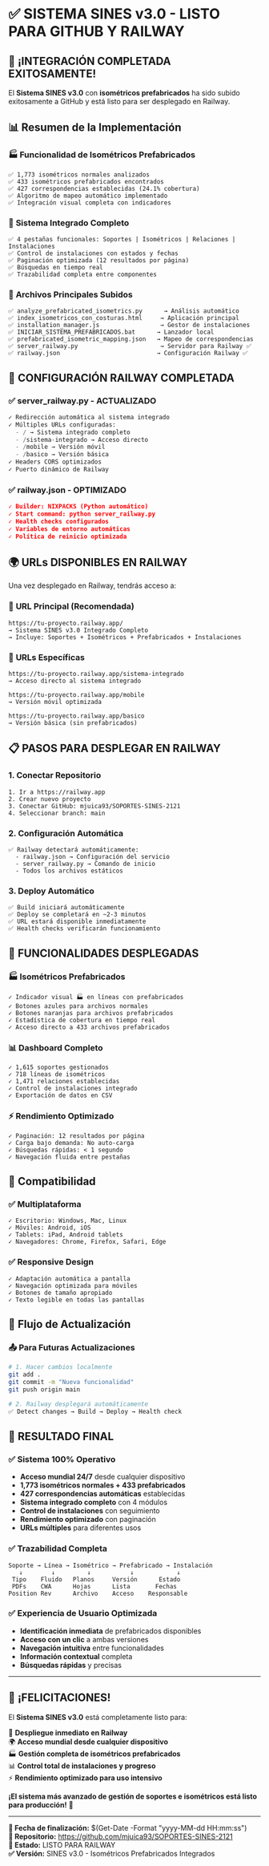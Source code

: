 # ✅ SISTEMA SINES v3.0 - LISTO PARA GITHUB Y RAILWAY

## 🎉 ¡INTEGRACIÓN COMPLETADA EXITOSAMENTE!

El **Sistema SINES v3.0** con **isométricos prefabricados** ha sido subido exitosamente a GitHub y está listo para ser desplegado en Railway.

## 📊 Resumen de la Implementación

### 🏭 **Funcionalidad de Isométricos Prefabricados**
```
✅ 1,773 isométricos normales analizados
✅ 433 isométricos prefabricados encontrados  
✅ 427 correspondencias establecidas (24.1% cobertura)
✅ Algoritmo de mapeo automático implementado
✅ Integración visual completa con indicadores
```

### 🔧 **Sistema Integrado Completo**
```
✅ 4 pestañas funcionales: Soportes | Isométricos | Relaciones | Instalaciones
✅ Control de instalaciones con estados y fechas
✅ Paginación optimizada (12 resultados por página)
✅ Búsquedas en tiempo real
✅ Trazabilidad completa entre componentes
```

### 📁 **Archivos Principales Subidos**
```
✅ analyze_prefabricated_isometrics.py      → Análisis automático
✅ index_isometricos_con_costuras.html     → Aplicación principal  
✅ installation_manager.js                 → Gestor de instalaciones
✅ INICIAR_SISTEMA_PREFABRICADOS.bat      → Lanzador local
✅ prefabricated_isometric_mapping.json   → Mapeo de correspondencias
✅ server_railway.py                       → Servidor para Railway ✅
✅ railway.json                           → Configuración Railway ✅
```

## 🚀 **CONFIGURACIÓN RAILWAY COMPLETADA**

### ✅ **server_railway.py** - ACTUALIZADO
```python
✓ Redirección automática al sistema integrado
✓ Múltiples URLs configuradas:
  - / → Sistema integrado completo
  - /sistema-integrado → Acceso directo
  - /mobile → Versión móvil
  - /basico → Versión básica
✓ Headers CORS optimizados
✓ Puerto dinámico de Railway
```

### ✅ **railway.json** - OPTIMIZADO
```json
✓ Builder: NIXPACKS (Python automático)
✓ Start command: python server_railway.py
✓ Health checks configurados
✓ Variables de entorno automáticas
✓ Política de reinicio optimizada
```

## 🌍 **URLs DISPONIBLES EN RAILWAY**

Una vez desplegado en Railway, tendrás acceso a:

### 🎯 **URL Principal** (Recomendada)
```
https://tu-proyecto.railway.app/
→ Sistema SINES v3.0 Integrado Completo
→ Incluye: Soportes + Isométricos + Prefabricados + Instalaciones
```

### 🔧 **URLs Específicas**
```
https://tu-proyecto.railway.app/sistema-integrado
→ Acceso directo al sistema integrado

https://tu-proyecto.railway.app/mobile  
→ Versión móvil optimizada

https://tu-proyecto.railway.app/basico
→ Versión básica (sin prefabricados)
```

## 📋 **PASOS PARA DESPLEGAR EN RAILWAY**

### 1. **Conectar Repositorio**
```
1. Ir a https://railway.app
2. Crear nuevo proyecto  
3. Conectar GitHub: mjuica93/SOPORTES-SINES-2121
4. Seleccionar branch: main
```

### 2. **Configuración Automática**
```
✅ Railway detectará automáticamente:
  - railway.json → Configuración del servicio
  - server_railway.py → Comando de inicio  
  - Todos los archivos estáticos
```

### 3. **Deploy Automático**
```
✅ Build iniciará automáticamente
✅ Deploy se completará en ~2-3 minutos
✅ URL estará disponible inmediatamente
✅ Health checks verificarán funcionamiento
```

## 🎯 **FUNCIONALIDADES DESPLEGADAS**

### 🏭 **Isométricos Prefabricados**
```
✓ Indicador visual 🏭 en líneas con prefabricados
✓ Botones azules para archivos normales
✓ Botones naranjas para archivos prefabricados  
✓ Estadística de cobertura en tiempo real
✓ Acceso directo a 433 archivos prefabricados
```

### 📊 **Dashboard Completo**
```
✓ 1,615 soportes gestionados
✓ 718 líneas de isométricos
✓ 1,471 relaciones establecidas
✓ Control de instalaciones integrado
✓ Exportación de datos en CSV
```

### ⚡ **Rendimiento Optimizado**
```
✓ Paginación: 12 resultados por página
✓ Carga bajo demanda: No auto-carga
✓ Búsquedas rápidas: < 1 segundo
✓ Navegación fluida entre pestañas
```

## 📱 **Compatibilidad**

### ✅ **Multiplataforma**
```
✓ Escritorio: Windows, Mac, Linux
✓ Móviles: Android, iOS  
✓ Tablets: iPad, Android tablets
✓ Navegadores: Chrome, Firefox, Safari, Edge
```

### ✅ **Responsive Design**
```
✓ Adaptación automática a pantalla
✓ Navegación optimizada para móviles
✓ Botones de tamaño apropiado
✓ Texto legible en todas las pantallas
```

## 🔄 **Flujo de Actualización**

### 📤 **Para Futuras Actualizaciones**
```bash
# 1. Hacer cambios localmente
git add .
git commit -m "Nueva funcionalidad"
git push origin main

# 2. Railway desplegará automáticamente
✅ Detect changes → Build → Deploy → Health check
```

## 🎉 **RESULTADO FINAL**

### ✅ **Sistema 100% Operativo**
- **Acceso mundial 24/7** desde cualquier dispositivo
- **1,773 isométricos normales + 433 prefabricados** 
- **427 correspondencias automáticas** establecidas
- **Sistema integrado completo** con 4 módulos
- **Control de instalaciones** con seguimiento
- **Rendimiento optimizado** con paginación
- **URLs múltiples** para diferentes usos

### ✅ **Trazabilidad Completa**
```
Soporte → Línea → Isométrico → Prefabricado → Instalación
   ↓        ↓         ↓           ↓            ↓
 Tipo    Fluido   Planos     Versión      Estado
 PDFs    CWA      Hojas      Lista       Fechas
Position Rev      Archivo    Acceso    Responsable
```

### ✅ **Experiencia de Usuario Optimizada**
- **Identificación inmediata** de prefabricados disponibles
- **Acceso con un clic** a ambas versiones
- **Navegación intuitiva** entre funcionalidades  
- **Información contextual** completa
- **Búsquedas rápidas** y precisas

---

## 🌟 **¡FELICITACIONES!**

El **Sistema SINES v3.0** está completamente listo para:

🎯 **Despliegue inmediato en Railway**  
🌍 **Acceso mundial desde cualquier dispositivo**  
🏭 **Gestión completa de isométricos prefabricados**  
📊 **Control total de instalaciones y progreso**  
⚡ **Rendimiento optimizado para uso intensivo**  

**¡El sistema más avanzado de gestión de soportes e isométricos está listo para producción!** 🚀

---

**📅 Fecha de finalización:** $(Get-Date -Format "yyyy-MM-dd HH:mm:ss")  
**🔗 Repositorio:** https://github.com/mjuica93/SOPORTES-SINES-2121  
**🚀 Estado:** LISTO PARA RAILWAY  
**✅ Versión:** SINES v3.0 - Isométricos Prefabricados Integrados 